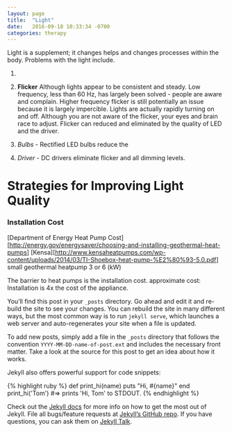 ```yaml
---
layout: page
title:  "Light"
date:   2016-09-18 10:33:34 -0700
categories: therapy
---
```

Light is a supplement; it changes helps and changes processes within the body.  Problems with the light include.

1.

2. __Flicker__ Although lights appear to be consistent and steady.  Low frequency, less than 60 Hz, has largely been solved - people are aware and complain.  Higher frequency flicker is still potentially an issue because it is largely impercible. Lights are actually rapidly turning on and off.  Although you are not aware of the flicker, your eyes and brain race to adjust.  Flicker can reduced and eliminated by the quality of LED and the driver.

  1. _Bulbs_ - Rectified LED bulbs reduce the
  2. _Driver_ - DC drivers eliminate flicker and all dimming levels.


# Strategies for Improving Light Quality



### Installation Cost
[Department of Energy Heat Pump Cost][http://energy.gov/energysaver/choosing-and-installing-geothermal-heat-pumps]
[Kensa][http://www.kensaheatpumps.com/wp-content/uploads/2014/03/TI-Shoebox-heat-pump-%E2%80%93-5.0.pdf] small geothermal heatpump 3 or 6 (kW)

The barrier to heat pumps is the installation cost.  approximate cost:  Installation is 4x the cost of the appliance.


You’ll find this post in your `_posts` directory. Go ahead and edit it and re-build the site to see your changes. You can rebuild the site in many different ways, but the most common way is to run `jekyll serve`, which launches a web server and auto-regenerates your site when a file is updated.

To add new posts, simply add a file in the `_posts` directory that follows the convention `YYYY-MM-DD-name-of-post.ext` and includes the necessary front matter. Take a look at the source for this post to get an idea about how it works.

Jekyll also offers powerful support for code snippets:

{% highlight ruby %}
def print_hi(name)
  puts "Hi, #{name}"
end
print_hi('Tom')
#=> prints 'Hi, Tom' to STDOUT.
{% endhighlight %}

Check out the [Jekyll docs][jekyll-docs] for more info on how to get the most out of Jekyll. File all bugs/feature requests at [Jekyll’s GitHub repo][jekyll-gh]. If you have questions, you can ask them on [Jekyll Talk][jekyll-talk].

[jekyll-docs]: http://jekyllrb.com/docs/home
[jekyll-gh]:   https://github.com/jekyll/jekyll
[jekyll-talk]: https://talk.jekyllrb.com/
